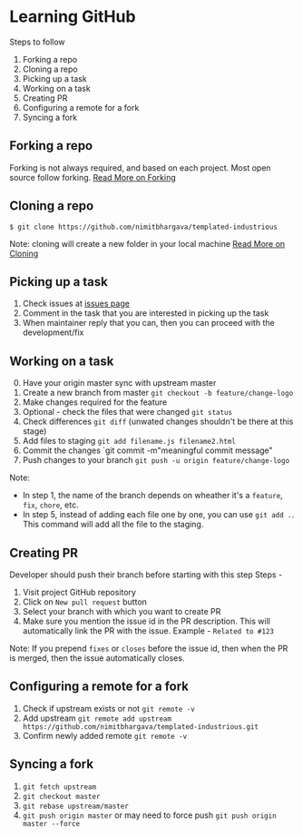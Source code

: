 # Learning GitHub
Steps to follow
1. Forking a repo
2. Cloning a repo
3. Picking up a task
4. Working on a task
5. Creating PR
6. Configuring a remote for a fork
7. Syncing a fork

## Forking a repo
Forking is not always required, and based on each project. Most open source follow forking.
[Read More on Forking](https://help.github.com/en/github/getting-started-with-github/fork-a-repo)


## Cloning a repo
```
$ git clone https://github.com/nimitbhargava/templated-industrious
```

Note: cloning will create a new folder in your local machine
[Read More on Cloning](https://help.github.com/en/github/creating-cloning-and-archiving-repositories/cloning-a-repository)

## Picking up a task
1. Check issues at [issues page](https://github.com/nimitbhargava/templated-industrious/issues)
2. Comment in the task that you are interested in picking up the task
3. When maintainer reply that you can, then you can proceed with the development/fix

## Working on a task
0. Have your origin master sync with upstream master
1. Create a new branch from master `git checkout -b feature/change-logo`
2. Make changes required for the feature
3. Optional - check the files that were changed `git status`
4. Check differences `git diff` (unwated changes shouldn't be there at this stage)
5. Add files to staging `git add filename.js filename2.html` 
6. Commit the changes `git commit -m"meaningful commit message"
7. Push changes to your branch `git push -u origin feature/change-logo`

Note:
- In step 1, the name of the branch depends on wheather it's a `feature`, `fix`, `chore`, etc.
- In step 5, instead of adding each file one by one, you can use `git add .`. This command will add all the file to the staging.

## Creating PR
Developer should push their branch before starting with this step
Steps - 
1. Visit project GitHub repository
2. Click on `New pull request` button
3. Select your branch with which you want to create PR
4. Make sure you mention the issue id in the PR description. This will automatically link the PR with the issue. Example - `Related to #123`

Note: If you prepend `fixes` or `closes` before the issue id, then when the PR is merged, then the issue automatically closes.

## Configuring a remote for a fork
1. Check if upstream exists or not `git remote -v`
2. Add upstream `git remote add upstream https://github.com/nimitbhargava/templated-industrious.git`
3. Confirm newly added remote `git remote -v`

## Syncing a fork
1. `git fetch upstream`
2. `git checkout master`
3. `git rebase upstream/master`
4. `git push origin master` or may need to force push `git push origin master --force`